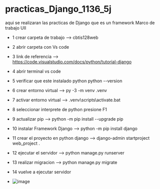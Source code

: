 # practicas_Django_1136_5j
aqui se realizaran  las practicas de Django que es un framework Marco de trabajo UII
- 1 crear carpeta de trabajo --> cbtis128web
- 2 abrir carpeta con Vs code 
- 3 link de referencia --> https://code.visualstudio.com/docs/python/tutorial-django
- 4 abrir terminal vs code
- 5 verificar que este instalado python  python --version
- 6 crear entorno virtual --> py -3 -m venv .venv
- 7 activar entorno virtual --> .venv\scripts\activate.bat
- 8 seleccionar interprete de python  presione F1
- 9 actualizar pip --> python -m pip install --upgrade pip
- 10 instalar Framework Django --> python -m pip install django
- 11 crear el proyecto en python django --> django-admin startproject web_project .
- 12 ejecutar el servidor --> python manage.py runserver
- 13 realizar migracion --> python manage.py migrate
- 14 vuelve a ejecutar servidor

 
- ![image](https://github.com/user-attachments/assets/4b93580d-dcc0-4e7c-ae0f-28f7d289fbe7)
